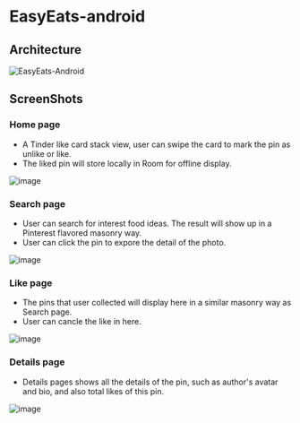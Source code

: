 # EasyEats-android

## Architecture

![EasyEats-Android](https://user-images.githubusercontent.com/66594541/196418486-e576e2f1-e573-446a-9413-e832404a3c92.jpg)

## ScreenShots

### Home page
- A Tinder like card stack view, user can swipe the card to mark the pin as unlike or like.
- The liked pin will store locally in Room for offline display.

![image](https://user-images.githubusercontent.com/66594541/196418691-af4cc6d0-4523-4018-b81c-9845f8bd9abe.png)

### Search page
- User can search for interest food ideas. The result will show up in a Pinterest flavored masonry way.
- User can click the pin to expore the detail of the photo.

![image](https://user-images.githubusercontent.com/66594541/196418912-0de15701-173c-4a3d-95b9-e7f943a4c0ef.png)

### Like page
- The pins that user collected will display here in a similar masonry way as Search page.
- User can cancle the like in here.

![image](https://user-images.githubusercontent.com/66594541/196421743-5e6a3dd8-add1-4bf8-b7fe-f2869fd15500.png)

### Details page
- Details pages shows all the details of the pin, such as author's avatar and bio, and also total likes of this pin.

![image](https://user-images.githubusercontent.com/66594541/196419002-1fc0d871-0c5f-447a-bda7-f6124a59bfa6.png)



